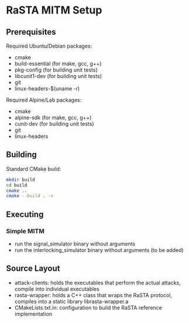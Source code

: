 # RaSTA MITM Setup

## Prerequisites

Required Ubuntu/Debian packages:
- cmake
- build-essential (for make, gcc, g++)
- pkg-config (for building unit tests)
- libcunit1-dev (for building unit tests)
- git
- linux-headers-$(uname -r)

Required Alpine/Lab packages:
- cmake
- alpine-sdk (for make, gcc, g++)
- cunit-dev (for building unit tests)
- git
- linux-headers

## Building

Standard CMake build:
```bash
mkdir build
cd build
cmake ..
cmake --build . -v
```

## Executing

### Simple MITM
- run the signal_simulator binary without arguments
- run the interlocking_simulator binary without arguments (to be added)

## Source Layout
- attack-clients: holds the executables that perform the actual attacks, compile into individual executables
- rasta-wrapper: holds a C++ class that wraps the RaSTA protocol, compiles into a static library librasta-wrapper.a
- CMakeLists.txt.in: configuration to build the RaSTA reference implementation